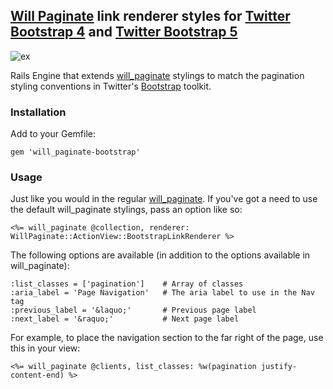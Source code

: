 ## [Will Paginate][wp] link renderer styles for [Twitter Bootstrap 4][bs4] and [Twitter Bootstrap 5][bs]

![ex](https://user-images.githubusercontent.com/2103263/117255171-01761800-ae52-11eb-9950-cf9e22772325.png)

Rails Engine that extends [will_paginate][wp] stylings to match the pagination styling conventions
in Twitter's [Bootstrap][bs] toolkit.

### Installation

Add to your Gemfile:  

    gem 'will_paginate-bootstrap'

### Usage

Just like you would in the regular [will_paginate][wp].  If you've got a need to use the default will_paginate stylings,
pass an option like so:

    <%= will_paginate @collection, renderer: WillPaginate::ActionView::BootstrapLinkRenderer %>

The following options are available (in addition to the options available in will_paginate):

    :list_classes = ['pagination']    # Array of classes
    :aria_label = 'Page Navigation'   # The aria label to use in the Nav tag
    :previous_label = '&laquo;'       # Previous page label
    :next_label = '&raquo;'           # Next page label

For example, to place the navigation section to the far right of the page, use this in your view:

    <%= will_paginate @clients, list_classes: %w(pagination justify-content-end) %>

[wp]: http://github.com/mislav/will_paginate
[bs]: http://getbootstrap.com/
[bs4]: http://getbootstrap.com/docs/4.0/
